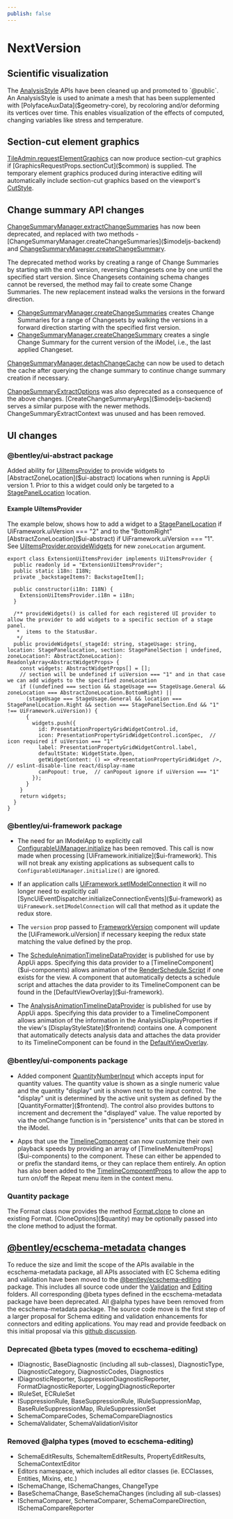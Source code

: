 ```yaml
---
publish: false
---
```

# NextVersion

## Scientific visualization

The [AnalysisStyle]($common) APIs have been cleaned up and promoted to `@public`. An AnalysisStyle is used to animate a mesh that has been supplemented with [PolyfaceAuxData]($geometry-core), by recoloring and/or deforming its vertices over time. This enables visualization of the effects of computed, changing variables like stress and temperature.

## Section-cut element graphics

[TileAdmin.requestElementGraphics]($frontend) can now produce section-cut graphics if [GraphicsRequestProps.sectionCut]($common) is supplied. The temporary element graphics produced during interactive editing will automatically include section-cut graphics based on the viewport's [CutStyle]($common).

## Change summary API changes

[ChangeSummaryManager.extractChangeSummaries]($imodeljs-backend) has now been deprecated, and replaced with two methods - [ChangeSummaryManager.createChangeSummaries]($imodeljs-backend) and [ChangeSummaryManager.createChangeSummary]($imodeljs-backend).

The deprecated method works by creating a range of Change Summaries by starting with the end version, reversing Changesets one by one until the specified start version. Since Changesets containing schema changes cannot be reversed, the method may fail to create some Change Summaries. The new replacement instead walks the versions in the forward direction.

- [ChangeSummaryManager.createChangeSummaries]($imodeljs-backend) creates Change Summaries for a range of Changesets by walking the versions in a forward direction starting with the specified first version.
- [ChangeSummaryManager.createChangeSummary]($imodeljs-backend) creates a single Change Summary for the current version of the iModel, i.e., the last applied Changeset.

[ChangeSummaryManager.detachChangeCache]($imodeljs-backend)  can now be used to detach the cache after querying the change summary to continue change summary creation if necessary.

[ChangeSummaryExtractOptions]($imodeljs-backend) was also deprecated as a consequence of the above changes. [CreateChangeSummaryArgs]($imodeljs-backend) serves a similar purpose with the newer methods.
ChangeSummaryExtractContext was unused and has been removed.

## UI changes

### @bentley/ui-abstract package

Added ability for [UiItemsProvider]($ui-abstract) to provide widgets to [AbstractZoneLocation]($ui-abstract) locations when running is AppUi version 1. Prior to this a widget could only be targeted to a [StagePanelLocation]($ui-abstract) location.

#### Example UiItemsProvider

The example below, shows how to add a widget to a [StagePanelLocation]($ui-abstract) if UiFramework.uiVersion === "2" and to the "BottomRight" [AbstractZoneLocation]($ui-abstract) if UiFramework.uiVersion === "1".  See [UiItemsProvider.provideWidgets]($ui-abstract) for new `zoneLocation` argument.

```tsx
export class ExtensionUiItemsProvider implements UiItemsProvider {
  public readonly id = "ExtensionUiItemsProvider";
  public static i18n: I18N;
  private _backstageItems?: BackstageItem[];

  public constructor(i18n: I18N) {
    ExtensionUiItemsProvider.i18n = i18n;
  }

  /** provideWidgets() is called for each registered UI provider to allow the provider to add widgets to a specific section of a stage panel.
   *  items to the StatusBar.
   */
  public provideWidgets(_stageId: string, stageUsage: string, location: StagePanelLocation, section: StagePanelSection | undefined, zoneLocation?: AbstractZoneLocation): ReadonlyArray<AbstractWidgetProps> {
    const widgets: AbstractWidgetProps[] = [];
    // section will be undefined if uiVersion === "1" and in that case we can add widgets to the specified zoneLocation
    if ((undefined === section && stageUsage === StageUsage.General && zoneLocation === AbstractZoneLocation.BottomRight) ||
      (stageUsage === StageUsage.General && location === StagePanelLocation.Right && section === StagePanelSection.End && "1" !== UiFramework.uiVersion)) {
      {
        widgets.push({
          id: PresentationPropertyGridWidgetControl.id,
          icon: PresentationPropertyGridWidgetControl.iconSpec,  // icon required if uiVersion === "1"
          label: PresentationPropertyGridWidgetControl.label,
          defaultState: WidgetState.Open,
          getWidgetContent: () => <PresentationPropertyGridWidget />, // eslint-disable-line react/display-name
          canPopout: true,  // canPopout ignore if uiVersion === "1"
        });
      }
    }
    return widgets;
  }
}
```

### @bentley/ui-framework package

- The need for an IModelApp to explicitly call [ConfigurableUiManager.initialize]($ui-framework) has been removed. This call is now made when processing [UiFramework.initialize]($ui-framework). This will not break any existing applications as subsequent calls to `ConfigurableUiManager.initialize()` are ignored.

- If an application calls [UiFramework.setIModelConnection]($ui-framework) it will no longer need to explicitly call [SyncUiEventDispatcher.initializeConnectionEvents]($ui-framework) as `UiFramework.setIModelConnection` will call that method as it update the redux store.

- The `version` prop passed to [FrameworkVersion]($ui-framework) component will update the [UiFramework.uiVersion] if necessary keeping the redux state matching the value defined by the prop.

- The [ScheduleAnimationTimelineDataProvider]($ui-framework) is published for use by AppUi apps. Specifying this data provider to a [TimelineComponent]($ui-components) allows animation of the [RenderSchedule.Script]($common) if one exists for the view. A component that automatically detects a schedule script and attaches the data provider to its TimelineComponent can be found in the [DefaultViewOverlay]($ui-framework).

- The [AnalysisAnimationTimelineDataProvider]($ui-framework) is published for use by AppUi apps. Specifying this data provider to a TimelineComponent allows animation of the information in the AnalysisDisplayProperties if the view's [DisplayStyleState]($frontend) contains one. A component that automatically detects analysis data and attaches the data provider to its TimelineComponent can be found in the [DefaultViewOverlay]($ui-framework).

### @bentley/ui-components package

- Added component [QuantityNumberInput]($ui-components) which accepts input for quantity values. The quantity value is shown as a single numeric value and the quantity "display" unit is shown next to the input control. The "display" unit is determined by the active unit system as defined by the [QuantityFormatter]($frontend). The control also provides buttons to increment and decrement the "displayed" value. The value reported by via the onChange function is in "persistence" units that can be stored in the iModel.

- Apps that use the [TimelineComponent]($ui-components) can now customize their own playback speeds by providing an array of [TimelineMenuItemProps]($ui-components) to the component. These can either be appended to or prefix the standard items, or they can replace them entirely. An option has also been added to the [TimelineComponentProps]($ui-components) to allow the app to turn on/off the Repeat menu item in the context menu.

### Quantity package

The Format class now provides the method [Format.clone]($quantity) to clone an existing Format. [CloneOptions]($quantity) may be optionally passed into the clone method to adjust the format.

## [@bentley/ecschema-metadata](https://www.itwinjs.org/reference/ecschema-metadata/) changes

To reduce the size and limit the scope of the APIs available in the ecschema-metadata package, all APIs associated with EC Schema editing and validation have been moved to the [@bentley/ecschema-editing](https://www.itwinjs.org/reference/ecschema-editing/) package. This includes all source code under the [Validation](https://www.itwinjs.org/reference/ecschema-metadata/) and [Editing](https://www.itwinjs.org/reference/ecschema-metadata/editing/) folders. All corresponding @beta types defined in the ecschema-metadata package have been deprecated.  All @alpha types have been removed from the ecschema-metadata package. The source code move is the first step of a larger proposal for Schema editing and validation enhancements for connectors and editing applications. You may read and provide feedback on this initial proposal via this [github discussion](https://github.com/imodeljs/imodeljs/discussions/1525).

### Deprecated @beta types (moved to ecschema-editing)

- IDiagnostic, BaseDiagnostic (including all sub-classes), DiagnosticType, DiagnosticCategory, DiagnosticCodes, Diagnostics
- IDiagnosticReporter, SuppressionDiagnosticReporter, FormatDiagnosticReporter, LoggingDiagnosticReporter
- IRuleSet, ECRuleSet
- ISuppressionRule, BaseSuppressionRule, IRuleSuppressionMap, BaseRuleSuppressionMap, IRuleSuppressionSet
- SchemaCompareCodes, SchemaCompareDiagnostics
- SchemaValidater, SchemaValidationVisitor

### Removed @alpha types (moved to ecschema-editing)

- SchemaEditResults, SchemaItemEditResults, PropertyEditResults,
SchemaContextEditor
- Editors namespace, which includes all editor classes (ie. ECClasses, Entities, Mixins, etc.)
- ISchemaChange, ISchemaChanges, ChangeType
- BaseSchemaChange, BaseSchemaChanges (including all sub-classes)
- ISchemaComparer, SchemaComparer, SchemaCompareDirection, ISchemaCompareReporter
